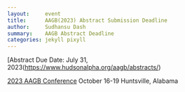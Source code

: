 ```yaml
---
layout:     event
title:      AAGB(2023) Abstract Submission Deadline
author:     Sudhansu Dash
summary:    AAGB Abstract Deadline
categories: jekyll pixyll
---
```


[Abstract Due Date:  July 31, 2023(https://www.hudsonalpha.org/aagb/abstracts/)

[2023 AAGB Conference](https://www.hudsonalpha.org/aagb/)
October 16-19
Huntsville, Alabama

